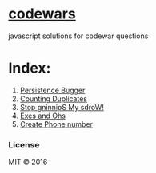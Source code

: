 # [codewars](https://github.com/neeleshroy/codewars)
javascript solutions for codewar questions
# Index:

1. [Persistence Bugger](https://www.codewars.com/kata/55bf01e5a717a0d57e0000ec)
2. [Counting Duplicates](https://www.codewars.com/kata/54bf1c2cd5b56cc47f0007a1)
3. [Stop gninnipS My sdroW!](https://www.codewars.com/kata/5264d2b162488dc400000001)
4. [Exes and Ohs](http://www.codewars.com/kata/55908aad6620c066bc00002a)
4. [Create Phone number](http://www.codewars.com/kata/525f50e3b73515a6db000b83)

### License

MIT © 2016 
